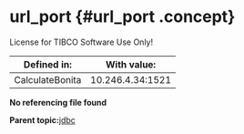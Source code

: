 # url\_port {#url_port .concept}

License for TIBCO Software Use Only!

|Defined in:|With value:|
|-----------|-----------|
|CalculateBonita|10.246.4.34:1521|

**No referencing file found**

**Parent topic:**[jdbc](../../../crossref/globVars/globVarsRef/Group_Id154.md)

